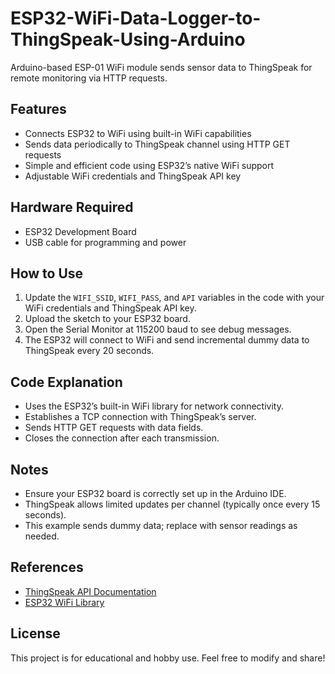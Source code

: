# ESP32-WiFi-Data-Logger-to-ThingSpeak-Using-Arduino
Arduino-based ESP-01 WiFi module sends sensor data to ThingSpeak for remote monitoring via HTTP requests.

## Features

- Connects ESP32 to WiFi using built-in WiFi capabilities
- Sends data periodically to ThingSpeak channel using HTTP GET requests
- Simple and efficient code using ESP32’s native WiFi support
- Adjustable WiFi credentials and ThingSpeak API key

## Hardware Required

- ESP32 Development Board
- USB cable for programming and power

## How to Use

1. Update the `WIFI_SSID`, `WIFI_PASS`, and `API` variables in the code with your WiFi credentials and ThingSpeak API key.
2. Upload the sketch to your ESP32 board.
3. Open the Serial Monitor at 115200 baud to see debug messages.
4. The ESP32 will connect to WiFi and send incremental dummy data to ThingSpeak every 20 seconds.

## Code Explanation

- Uses the ESP32’s built-in WiFi library for network connectivity.
- Establishes a TCP connection with ThingSpeak’s server.
- Sends HTTP GET requests with data fields.
- Closes the connection after each transmission.

## Notes

- Ensure your ESP32 board is correctly set up in the Arduino IDE.
- ThingSpeak allows limited updates per channel (typically once every 15 seconds).
- This example sends dummy data; replace with sensor readings as needed.

## References

- [ThingSpeak API Documentation](https://thingspeak.com/docs/api/)
- [ESP32 WiFi Library](https://www.arduino.cc/en/Reference/WiFi)

## License

This project is for educational and hobby use. Feel free to modify and share!


